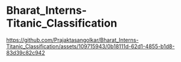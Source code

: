 # Bharat_Interns-Titanic_Classification
 


https://github.com/Prajaktasangolkar/Bharat_Interns-Titanic_Classification/assets/109715943/0b18111d-62d1-4855-b1d8-83d39c82c942


